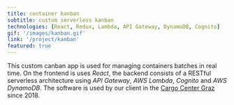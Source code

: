 ```yaml
---
title: container kanban
subtitle: custom serverless kanban
technologies: [React, Redux, Lambda, API Gateway, DynamoDB, Cognito]
gif: '/images/kanban.gif'
link: '/project/kanban'
featured: true
---
```


This custom canban app is used for managing containers batches in real time.
On the frontend is uses *React*, the backend consists of a RESTful serverless architecture using *API Gateway*, *AWS Lambda*, *Cognito* and *AWS DynamoDB*.
The software is used by our client in the [Cargo Center Graz](http://www.cargo-center-graz.at/) since 2018.

